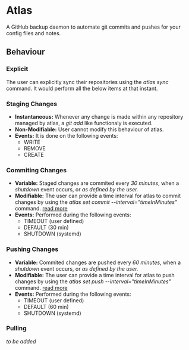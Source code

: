 # Atlas
A GitHub backup daemon to automate git commits and pushes for your config files and notes.

## Behaviour
### Explicit
The user can explicitly sync their repositories using the _atlas sync_ command. It would perform all the below items at that instant.

### Staging Changes
- **Instantaneous:** Whenever any change is made within any repository managed by atlas, a _git add_ like functionaly is executed.
- **Non-Modifiable:** User cannot modify this behaviour of atlas.
- **Events:** It is done on the following events:
  - WRITE
  - REMOVE
  - CREATE

### Commiting Changes
- **Variable:** Staged changes are commited every _30 minutes_, when a _shutdown_ event occurs, or _as defined by the user._
- **Modifiable:** The user can provide a time interval for atlas to commit changes by using the _atlas set commit --interval="timeInMinutes"_ command. [read more](www.tomavilius.in)
- **Events:** Performed during the following events:
  - TIMEOUT (user defined)
  - DEFAULT (30 min)
  - SHUTDOWN (systemd)

### Pushing Changes
- **Variable:** Commited changes are pushed every _60 minutes_, when a _shutdown_ event occurs, or _as defined by the user._
- **Modifiable:** The user can provide a time interval for atlas to push changes by using the _atlas set push --interval="timeInMinutes"_ command. [read more](www.tomavilius.in)
- **Events:** Performed during the following events:
  - TIMEOUT (user defined)
  - DEFAULT (60 min)
  - SHUTDOWN (systemd)

### Pulling
_to be added_

